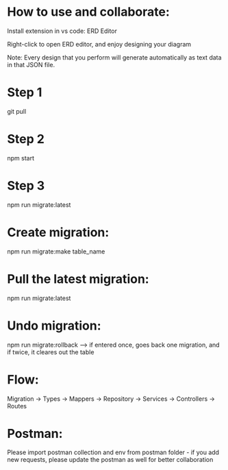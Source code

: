 # How to use and collaborate:
Install extension in vs code: ERD Editor

Right-click to open ERD editor, and enjoy designing your diagram

Note: Every design that you perform will generate automatically as text data in that JSON file.

# Step 1
git pull
# Step 2
npm start
# Step 3
npm run migrate:latest



# Create migration:
npm run migrate:make table_name

# Pull the latest migration:
npm run migrate:latest

# Undo migration:
npm run migrate:rollback --> if entered once, goes back one migration, and if twice, it cleares out the table

# Flow:
Migration -> Types -> Mappers -> Repository -> Services -> Controllers -> Routes

# Postman:
Please import postman collection and env from postman folder - if you add new requests, please update the postman as well for better collaboration
